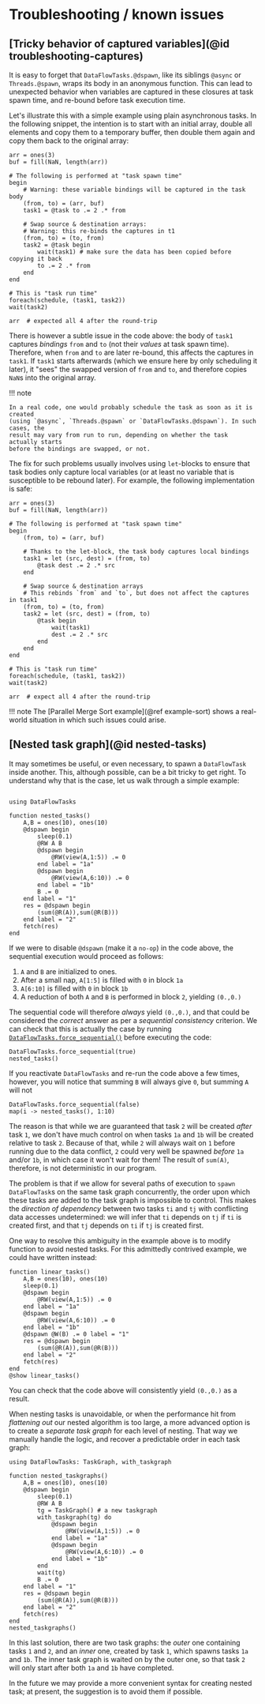 # Troubleshooting / known issues

## [Tricky behavior of captured variables](@id troubleshooting-captures)

It is easy to forget that `DataFlowTasks.@dspawn`, like its siblings `@async` or
`Threads.@spawn`, wraps its body in an anonymous function. This can lead to
unexpected behavior when variables are captured in these closures at task spawn
time, and re-bound before task execution time.

Let's illustrate this with a simple example using plain asynchronous tasks. In
the following snippet, the intention is to start with an initial array, double
all elements and copy them to a temporary buffer, then double them again and
copy them back to the original array:

```@example
arr = ones(3)
buf = fill(NaN, length(arr))

# The following is performed at "task spawn time"
begin
    # Warning: these variable bindings will be captured in the task body
    (from, to) = (arr, buf)
    task1 = @task to .= 2 .* from
    
    # Swap source & destination arrays:
    # Warning: this re-binds the captures in t1
    (from, to) = (to, from)
    task2 = @task begin
        wait(task1) # make sure the data has been copied before copying it back
        to .= 2 .* from
    end
end

# This is "task run time"
foreach(schedule, (task1, task2))
wait(task2)

arr  # expected all 4 after the round-trip
```

There is however a subtle issue in the code above: the body of `task1` captures
*bindings* `from` and `to` (not their *values* at task spawn time). Therefore,
when `from` and `to` are later re-bound, this affects the captures in
`task1`. If `task1` starts afterwards (which we ensure here by only scheduling
it later), it "sees" the swapped version of `from` and `to`, and therefore
copies `NaN`s into the original array.

!!! note

    In a real code, one would probably schedule the task as soon as it is created
    (using `@async`, `Threads.@spawn` or `DataFlowTasks.@dspawn`). In such cases, the
    result may vary from run to run, depending on whether the task actually starts
    before the bindings are swapped, or not.

The fix for such problems usually involves using `let`-blocks to ensure that
task bodies only capture local variables (or at least no variable that is
susceptible to be rebound later). For example, the following implementation is
safe:

```@example
arr = ones(3)
buf = fill(NaN, length(arr))

# The following is performed at "task spawn time"
begin
    (from, to) = (arr, buf)
    
    # Thanks to the let-block, the task body captures local bindings
    task1 = let (src, dest) = (from, to)
        @task dest .= 2 .* src
    end

    # Swap source & destination arrays
    # This rebinds `from` and `to`, but does not affect the captures in task1
    (from, to) = (to, from)
    task2 = let (src, dest) = (from, to)
        @task begin
            wait(task1)
            dest .= 2 .* src
        end
    end
end

# This is "task run time"
foreach(schedule, (task1, task2))
wait(task2)

arr  # expect all 4 after the round-trip
```

!!! note
    The [Parallel Merge Sort example](@ref example-sort) shows a real-world
    situation in which such issues could arise.

## [Nested task graph](@id nested-tasks)

It may sometimes be useful, or even necessary, to spawn a `DataFlowTask` inside
another. This, although possible, can be a bit tricky to get right. To
understand why that is the case, let us walk through a simple example:

```@example nested-tasks

using DataFlowTasks

function nested_tasks()
    A,B = ones(10), ones(10)
    @dspawn begin
        sleep(0.1)
        @RW A B
        @dspawn begin
            @RW(view(A,1:5)) .= 0
        end label = "1a"
        @dspawn begin
            @RW(view(A,6:10)) .= 0 
        end label = "1b"
        B .= 0
    end label = "1"
    res = @dspawn begin
        (sum(@R(A)),sum(@R(B))) 
    end label = "2"
    fetch(res)
end

```

If we were to disable `@dspawn` (make it a `no-op`) in the code above, the
sequential execution would proceed as follows:

1. `A` and `B` are initialized to ones.
2. After a small nap, `A[1:5]` is filled with `0` in block `1a`
3. `A[6:10]` is filled with `0` in block `1b`
4. A reduction of both `A` and `B` is performed in block `2`, yielding `(0.,0.)`

The sequential code will therefore *always* yield `(0.,0.)`, and that could be
considered the *correct* answer as per a *sequential consistency* criterion. We
can check that this is actually the case by running
[`DataFlowTasks.force_sequential()`](@ref) before executing the code:

```@example nested-tasks
DataFlowTasks.force_sequential(true)
nested_tasks()
```

If you reactivate `DataFlowTasks` and re-run the code above a few times,
however, you will notice that summing `B` will always give `0`, but summing `A`
will not

```@example nested-tasks
DataFlowTasks.force_sequential(false)
map(i -> nested_tasks(), 1:10)
```

The reason is that while we are guaranteed that task `2` will be created *after*
task `1`, we don't have much control on when tasks `1a` and `1b` will be created
relative to task `2`. Because of that, while `2` will always wait on `1` before
running due to the data conflict, `2` could very well be spawned *before* `1a`
and/or `1b`, in which case it won't wait for them! The result of `sum(A)`,
therefore, is not deterministic in our program.

The problem is that if we allow for several paths of execution to `spawn`
`DataFlowTask`s on the same task graph concurrently, the order upon which these
tasks are added to the task graph is impossible to control. This makes the
*direction of dependency* between two tasks `ti` and `tj` with conflicting data
accesses undetermined: we will infer that `ti` depends on `tj` if `ti` is created
first, and that `tj` depends on `ti` if `tj` is created first.

One way to resolve this ambiguity in the example above is to modify function to
avoid nested tasks. For this admittedly contrived example, we could have written
instead:

```@example nested-tasks
function linear_tasks()
    A,B = ones(10), ones(10)
    sleep(0.1)
    @dspawn begin
        @RW(view(A,1:5)) .= 0
    end label = "1a"
    @dspawn begin
        @RW(view(A,6:10)) .= 0 
    end label = "1b"
    @dspawn @W(B) .= 0 label = "1"
    res = @dspawn begin
        (sum(@R(A)),sum(@R(B))) 
    end label = "2"
    fetch(res)
end
@show linear_tasks()
```

You can check that the code above will consistently yield `(0.,0.)` as a result.

When nesting tasks is unavoidable, or when the performance hit from *flattening
out* our nested algorithm is too large, a more advanced option is to create a
*separate task graph* for each level of nesting. That way we manually handle the
logic, and recover a predictable order in each task graph:

```@example nested-tasks
using DataFlowTasks: TaskGraph, with_taskgraph

function nested_taskgraphs()
    A,B = ones(10), ones(10)
    @dspawn begin
        sleep(0.1)
        @RW A B
        tg = TaskGraph() # a new taskgraph
        with_taskgraph(tg) do
            @dspawn begin
                @RW(view(A,1:5)) .= 0
            end label = "1a"
            @dspawn begin
                @RW(view(A,6:10)) .= 0 
            end label = "1b"
        end
        wait(tg)
        B .= 0
    end label = "1"
    res = @dspawn begin
        (sum(@R(A)),sum(@R(B))) 
    end label = "2"
    fetch(res)
end
nested_taskgraphs()
```

In this last solution, there are two task graphs: the *outer* one containing
tasks `1` and `2`, and an *inner* one, created by task `1`, which spawns tasks
`1a` and `1b`. The inner task graph is waited on by the outer one, so that task
`2` will only start after both `1a` and `1b` have completed.

In the future we may provide a more convenient syntax for creating nested task;
at present, the suggestion is to avoid them if possible.
